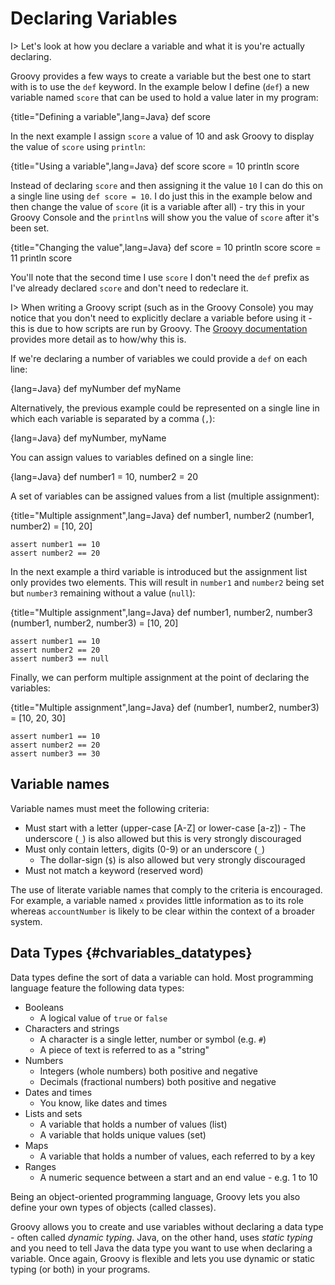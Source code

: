 # Declaring Variables

I> Let's look at how you declare a variable and what it is you're actually declaring.

Groovy provides a few ways to create a variable but the best one to start with is to use the `def` keyword. In the example below I define (`def`) a new variable named `score` that can be used to hold a value later in my program:

{title="Defining a variable",lang=Java}
	def score

In the next example I assign `score` a value of 10 and ask Groovy to display the value of `score` using `println`:

{title="Using a variable",lang=Java}
	def score
	score = 10
	println score


Instead of declaring `score` and then assigning it the value `10` I can do this on a single line using `def score = 10`. I do just this in the example below and then change the value of `score` (it is a variable after all) - try this in your Groovy Console and the `println`s will show you the value of `score` after it's been set.

{title="Changing the value",lang=Java}
	def score = 10
	println score
	score = 11
	println score


You'll note that the second time I use `score` I don't need the `def` prefix as I've already declared `score` and don't need to redeclare it.

I> When writing a Groovy script (such as in the Groovy Console) you may notice that you don't need to explicitly declare a variable before using it - this is due to how scripts are run by Groovy. The [Groovy documentation](http://docs.groovy-lang.org/latest/html/documentation/index.html#_variables) provides more detail as to how/why this is.

If we're declaring a number of variables we could provide a `def` on each line:

{lang=Java}
	def myNumber
	def myName


Alternatively, the previous example could be represented on a single line in which each variable is separated by a comma (`,`):

{lang=Java}
	def myNumber, myName


You can assign values to variables defined on a single line:

{lang=Java}
	def number1 = 10, number2 = 20


A set of variables can be assigned values from a list (multiple assignment):

{title="Multiple assignment",lang=Java}
	def number1, number2
	(number1, number2) = [10, 20]

	assert number1 == 10
	assert number2 == 20


In the next example a third variable is introduced but the assignment list only provides two elements. This will result in `number1` and `number2` being set but `number3` remaining without a value (`null`):

{title="Multiple assignment",lang=Java}
	def number1, number2, number3
	(number1, number2, number3) = [10, 20]

	assert number1 == 10
	assert number2 == 20
	assert number3 == null


Finally, we can perform multiple assignment at the point of declaring the variables:

{title="Multiple assignment",lang=Java}
	def (number1, number2, number3) = [10, 20, 30]

	assert number1 == 10
	assert number2 == 20
	assert number3 == 30


## Variable names
Variable names must meet the following criteria:

- Must start with a letter (upper-case [A-Z] or lower-case [a-z])
	  - The underscore (`_`) is also allowed but this is very strongly discouraged
- Must only contain letters, digits (0-9) or an underscore (`_`)
	- The dollar-sign (`$`) is also allowed but very strongly discouraged
 - Must not match a keyword (reserved word)

The use of literate variable names that comply to the criteria is encouraged. For example, a variable named `x` provides little information as to its role whereas `accountNumber` is likely to be clear within the context of a broader system.


## Data Types {#chvariables_datatypes}
Data types define the sort of data a variable can hold. Most programming language feature the following data types:

* Booleans
	* A logical value of `true` or `false`
* Characters and strings
	* A character is a single letter, number or symbol (e.g. `#`)
	* A piece of text is referred to as a "string"
* Numbers
	* Integers (whole numbers) both positive and negative
	* Decimals (fractional numbers) both positive and negative
* Dates and times
	* You know, like dates and times
* Lists and sets
	* A variable that holds a number of values (list)
	* A variable that holds unique values (set)
* Maps
	* A variable that holds a number of values, each referred to by a key
* Ranges
	* A numeric sequence between a start and an end value - e.g. 1 to 10

Being an object-oriented programming language, Groovy lets you also define your own  types of objects (called classes).

Groovy allows you to create and use variables without declaring a data type - often called _dynamic typing_. Java, on the other hand, uses _static typing_ and you need to tell Java the data type you want to use when declaring a variable. Once again, Groovy is flexible and lets you use dynamic or static typing (or both) in your programs.
